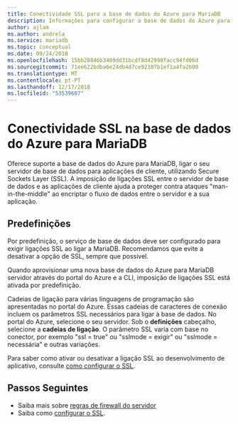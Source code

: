 ```yaml
---
title: Conectividade SSL para a base de dados do Azure para MariaDB
description: Informações para configurar a base de dados do Azure para MariaDB e os aplicativos associados corretamente utilizar ligações SSL
author: ajlam
ms.author: andrela
ms.service: mariadb
ms.topic: conceptual
ms.date: 09/24/2018
ms.openlocfilehash: 15bb28846b3409dd31bcdf8d42990facc94fd06d
ms.sourcegitcommit: 71ee622bdba6e24db4d7ce92107b1ef1a4fa2600
ms.translationtype: MT
ms.contentlocale: pt-PT
ms.lasthandoff: 12/17/2018
ms.locfileid: "53539607"
---
```

# <a name="ssl-connectivity-in-azure-database-for-mariadb"></a>Conectividade SSL na base de dados do Azure para MariaDB
Oferece suporte a base de dados do Azure para MariaDB, ligar o seu servidor de base de dados para aplicações de cliente, utilizando Secure Sockets Layer (SSL). A imposição de ligações SSL entre o servidor de base de dados e as aplicações de cliente ajuda a proteger contra ataques "man-in-the-middle" ao encriptar o fluxo de dados entre o servidor e a sua aplicação.

## <a name="default-settings"></a>Predefinições
Por predefinição, o serviço de base de dados deve ser configurado para exigir ligações SSL ao ligar a MariaDB.  Recomendamos que evite a desativar a opção de SSL, sempre que possível.

Quando aprovisionar uma nova base de dados do Azure para MariaDB servidor através do portal do Azure e a CLI, imposição de ligações SSL está ativada por predefinição.

Cadeias de ligação para várias linguagens de programação são apresentadas no portal do Azure. Essas cadeias de caracteres de conexão incluem os parâmetros SSL necessários para ligar à base de dados. No portal do Azure, selecione o seu servidor. Sob o **definições** cabeçalho, selecione a **cadeias de ligação**. O parâmetro SSL varia com base no conector, por exemplo "ssl = true" ou "sslmode = exigir" ou "sslmode = necessária" e outras variações.

Para saber como ativar ou desativar a ligação SSL ao desenvolvimento de aplicativo, consulte [como configurar o SSL](howto-configure-ssl.md).

## <a name="next-steps"></a>Passos Seguintes
- Saiba mais sobre [regras de firewall do servidor](concepts-firewall-rules.md)
- Saiba como [configurar o SSL](howto-configure-ssl.md).
